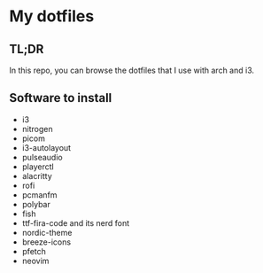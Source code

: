 # My dotfiles

## TL;DR

In this repo, you can browse the dotfiles that I use with arch and i3. 

## Software to install
 
- i3
- nitrogen
- picom
- i3-autolayout
- pulseaudio
- playerctl
- alacritty
- rofi
- pcmanfm
- polybar
- fish
- ttf-fira-code and its nerd font
- nordic-theme
- breeze-icons
- pfetch
- neovim
